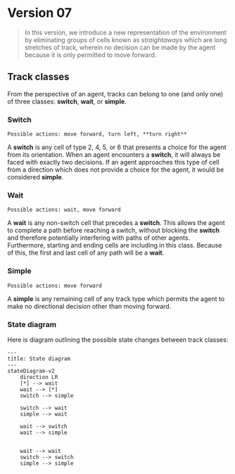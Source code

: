 # Version 07
> In this version, we introduce a new representation of the environment by eliminating groups of cells known as _straightaways_ which are long stretches of track, wherein no decision can be made by the agent because it is only permitted to move forward.

## Track classes
From the perspective of an agent, tracks can belong to one (and only one) of three classes: **switch**, **wait**, or **simple**.



### Switch
`Possible actions: move forward, turn left, **turn right**`

A **switch** is any cell of type 2, 4, 5, or 6 that presents a choice for the agent from its orientation.  When an agent encounters a **switch**, it will always be faced with exactly two decisions.
If an agent approaches this type of cell from a direction which does not provide a choice for the agent, it would be considered **simple**.
<br>

### Wait
`Possible actions: wait, move forward`

A **wait** is any non-switch cell that precedes a **switch**.  This allows the agent to complete a path before reaching a switch, without blocking the **switch** and therefore potentially interfering with paths of other agents.  Furthermore, starting and ending cells are including in this class.  Because of this, the first and last cell of any path will be a **wait**.
<br>

### Simple
`Possible actions: move forward`

A **simple** is any remaining cell of any track type which permits the agent to make no directional decision other than moving forward.
<br>

### State diagram
Here is diagram outlining the possible state changes between track classes:
```mermaid
---
title: State diagram
---
stateDiagram-v2
    direction LR
    [*] --> wait
    wait --> [*]
    switch --> simple

    switch --> wait
    simple --> wait

    wait --> switch
    wait --> simple


    wait --> wait
    switch --> switch
    simple --> simple
```

